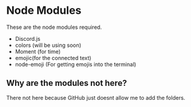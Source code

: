 # Node Modules
These are the node modules required.

- Discord.js
- colors (will be using soon)
- Moment (for time)
- emojic(for the connected text)
- node-emoji (For getting emojis into the terminal)

## Why are the modules not here?
There not here because GitHub just doesnt allow me to add the folders.
